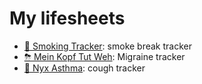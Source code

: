 # My lifesheets

- [🚬 Smoking Tracker](smoking-tracker): smoke break tracker
- [⛈ Mein Kopf Tut Weh](mein-kopf-tut-weh): Migraine tracker
- [🌙 Nyx Asthma](nyx-asthma): cough tracker